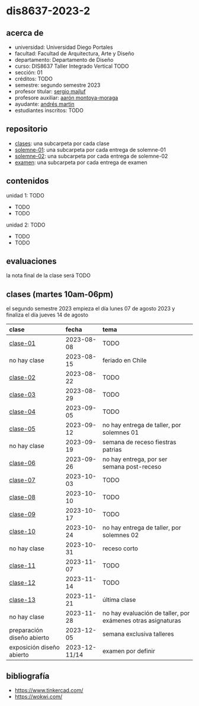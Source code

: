 # dis8637-2023-2

## acerca de

- universidad: Universidad Diego Portales
- facultad: Facultad de Arquitectura, Arte y Diseño
- departamento: Departamento de Diseño
- curso: DIS8637 Taller Integrado Vertical TODO
- sección: 01
- créditos: TODO
- semestre: segundo semestre 2023
- profesor titular: [sergio majluf](https://github.com/sergiomajluf/)
- profesore auxiliar: [aarón montoya-moraga](https://github.com/montoyamoraga/)
- ayudante: [andrés martin](https://github.com/AndresMartinM/)
- estudiantes inscritos: TODO

## repositorio

- [clases](./clases/): una subcarpeta por cada clase
- [solemne-01](./solemne-01/): una subcarpeta por cada entrega de solemne-01
- [solemne-02](./solemne-02/): una subcarpeta por cada entrega de solemne-02
- [examen](./examen/): una subcarpeta por cada entrega de examen

## contenidos

unidad 1: TODO

- TODO
- TODO

unidad 2: TODO

- TODO
- TODO

## evaluaciones

la nota final de la clase será TODO

## clases (martes 10am-06pm)

el segundo semestre 2023 empieza el día lunes 07 de agosto 2023 y finaliza el día jueves 14 de agosto

| clase                        | fecha         | tema |
| :--------------------------- | :------------ | :--- |
| [clase-01](clases/clase-01/) | 2023-08-08    | TODO |
| no hay clase                 | 2023-08-15    | feriado en Chile |
| [clase-02](clases/clase-02/) | 2023-08-22    | TODO |
| [clase-03](clases/clase-03/) | 2023-08-29    | TODO |
| [clase-04](clases/clase-04/) | 2023-09-05    | TODO |
| [clase-05](clases/clase-05/) | 2023-09-12    | no hay entrega de taller, por solemnes 01 |
| no hay clase                 | 2023-09-19    | semana de receso fiestras patrias |
| [clase-06](clases/clase-06/) | 2023-09-26    | no hay entrega, por ser semana post-receso |
| [clase-07](clases/clase-07/) | 2023-10-03    | TODO |
| [clase-08](clases/clase-08/) | 2023-10-10    | TODO |
| [clase-09](clases/clase-09/) | 2023-10-17    | TODO |
| [clase-10](clases/clase-10/) | 2023-10-24    |  no hay entrega de taller, por solemnes 02 |
| no hay clase                 | 2023-10-31    | receso corto |
| [clase-11](clases/clase-11/) | 2023-11-07    | TODO |
| [clase-12](clases/clase-12/) | 2023-11-14    | TODO |
| [clase-13](clases/clase-13/) | 2023-11-21    | última clase |
| no hay clase                 | 2023-11-28    | no hay evaluación de taller, por exámenes otras asignaturas |
| preparación diseño abierto   | 2023-12-05    | semana exclusiva talleres |
| exposición diseño abierto    | 2023-12-11/14 | examen por definir |

## bibliografía

- https://www.tinkercad.com/
- https://wokwi.com/